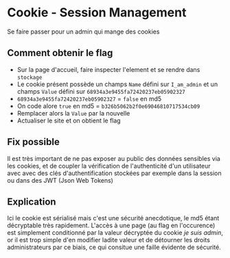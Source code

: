 # Cookie - Session Management
Se faire passer pour un admin qui mange des cookies

## Comment obtenir le flag
* Sur la page d'accueil, faire inspecter l'element et se rendre dans `stockage`
* Le cookie présent possède un champs `Name` défini sur `I_am_admin` et un champs `Value` défini sur `68934a3e9455fa72420237eb05902327`
* `68934a3e9455fa72420237eb05902327` = `false` en md5
* On code alore `true` en md5 = `b326b5062b2f0e69046810717534cb09`
* Remplacer alors la `Value` par la nouvelle
* Actualiser le site et on obtient le flag

## Fix possible
Il est très important de ne pas exposer au public des données sensibles via les cookies, et de coupler la vérification de l'authenticité d'un utilisateur avec avec des clés d'authentification stockées par exemple dans la session ou dans des JWT (Json Web Tokens)

## Explication
Ici le cookie est sérialisé mais c'est une sécurité anecdotique, le md5 étant décryptable très rapidement. L'accès à une page (au flag en l'occurence) est simplement conditionné par la valeur décryptée du cookie *je suis admin*, or il est trop simple d'en modifier ladite valeur et de détourner les droits administrateurs par ce biais, ce qui consitue une faille évidente de sécurité.
